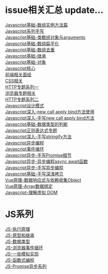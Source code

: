 # issue相关汇总 update...
[Javascript基础-数组实例方法篇](https://github.com/Him-wen/itblogs/issues/1)  
[Javascript系列手写](https://github.com/Him-wen/itblogs/issues/2)  
[Javascript基础-类数组对象与arguments](https://github.com/Him-wen/itblogs/issues/3)  
[Javascript基础-数组扁平化](https://github.com/Him-wen/itblogs/issues/4)  
[Javascript基础-数组去重](https://github.com/Him-wen/itblogs/issues/5)  
[Javascript基础-继承](https://github.com/Him-wen/itblogs/issues/6)  
[Javascript基础-对象](https://github.com/Him-wen/itblogs/issues/7)  
[Javascript核心](https://github.com/Him-wen/itblogs/issues/8)  
[前端相关面经](https://github.com/Him-wen/itblogs/issues/9)  
[CSS相关](https://github.com/Him-wen/itblogs/issues/10)  
[HTTP专题系列一](https://github.com/Him-wen/itblogs/issues/11)  
[浏览器专题相关](https://github.com/Him-wen/itblogs/issues/13)  
[HTTP专题系列二](https://github.com/Him-wen/itblogs/issues/13)  
[Javascript设计模式](https://github.com/Him-wen/itblogs/issues/14)  
[Javascript深入-new call apply bind方法使用](https://github.com/Him-wen/itblogs/issues/15)  
[Javascript深入-手写new call apply bind方法](https://github.com/Him-wen/itblogs/issues/16)  
[Javascript基础-数据类型的判断](https://github.com/Him-wen/itblogs/issues/17)  
[Javascript正则表达式专题](https://github.com/Him-wen/itblogs/issues/18)  
[Javascript深入-手写stringify方法](https://github.com/Him-wen/itblogs/issues/19)  
[Javascript异步编程](https://github.com/Him-wen/itblogs/issues/20)  
[Javascript事件循环](https://github.com/Him-wen/itblogs/issues/21)  
[Javascript异步-手写Promise细节](https://github.com/Him-wen/itblogs/issues/22)  
[Javascript异步-异步编程async await函数](https://github.com/Him-wen/itblogs/issues/23)  
[Javascript异步-手写异步编程](https://github.com/Him-wen/itblogs/issues/24)  
[Javascript基础-手写深浅拷贝](https://github.com/Him-wen/itblogs/issues/25)  
[Vue原理-数据响应式与依赖收集Object](https://github.com/Him-wen/itblogs/issues/26)  
[Vue原理-Array数据绑定](https://github.com/Him-wen/itblogs/issues/27)  
[Javascript-理解虚拟 DOM](https://github.com/Him-wen/itblogs/issues/28)  
# JS系列
[JS-执行原理]()  
[JS-原型和继承]()  
[JS-数据类型]()  
[JS-浏览器事件循环]()  
[JS-一些模拟实现]()  
[JS-函数式编程]()  
[JS-Promise异步系列]()  
